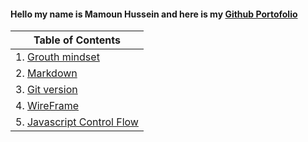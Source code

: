 #### Hello my name is Mamoun Hussein and here is my  [Github Portofolio](https://github.com/mamoon100)

|Table of Contents|
|------|
|1. [Grouth mindset](Grouth.md)|
|2. [Markdown](markdown.md)|
|3. [Git version](git.md)|
|4. [WireFrame](wireframe.md)|
|5. [Javascript Control Flow](javascript.md)|

